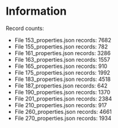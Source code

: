 # Information

Record counts:
- File 153_properties.json records: 7682
- File 155_properties.json records: 782
- File 161_properties.json records: 3286
- File 163_properties.json records: 1557
- File 165_properties.json records: 910
- File 175_properties.json records: 1992
- File 183_properties.json records: 4518
- File 187_properties.json records: 642
- File 190_properties.json records: 1370
- File 201_properties.json records: 2384
- File 210_properties.json records: 917
- File 260_properties.json records: 4661
- File 270_properties.json records: 1934
